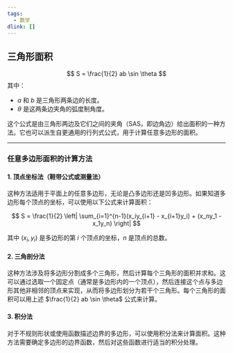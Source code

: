 ```yaml
---
tags:
  - 数学
dlink: []
---
```

## 三角形面积
$$
S = \frac{1}{2} ab \sin \theta
$$
其中：
- $a$ 和 $b$ 是三角形两条边的长度。
- $\theta$ 是这两条边夹角的弧度制角度。

这个公式是由三角形两边及它们之间的夹角（SAS，即边角边）给出面积的一种方法。它也可以派生自更通用的行列式公式，用于计算任意多边形的面积。


---
### 任意多边形面积的计算方法

#### 1. 顶点坐标法（鞋带公式或测量法）
这种方法适用于平面上的任意多边形，无论是凸多边形还是凹多边形。如果知道多边形每个顶点的坐标，可以使用以下公式来计算面积：

$$
S = \frac{1}{2} \left| \sum_{i=1}^{n-1}(x_iy_{i+1} - x_{i+1}y_i) + (x_ny_1 - x_1y_n) \right|
$$

其中 $(x_i, y_i)$ 是多边形的第 $i$ 个顶点的坐标，$n$ 是顶点的总数。

#### 2. 三角剖分法
这种方法涉及将多边形分割成多个三角形，然后计算每个三角形的面积并求和。这可以通过选取一个固定点（通常是多边形内的一个顶点），然后连接这个点与多边形其他非相邻的顶点来实现，从而将多边形划分为若干个三角形。每个三角形的面积可以用上述 $\frac{1}{2} ab \sin \theta$ 公式来计算。

#### 3. 积分法
对于不规则形状或使用函数描述边界的多边形，可以使用积分法来计算面积。这种方法需要确定多边形的边界函数，然后对这些函数进行适当的积分处理。
